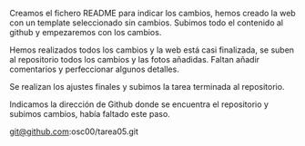 Creamos el fichero README para indicar los cambios, hemos creado la web con un template seleccionado sin cambios.
Subimos todo el contenido al github y empezaremos con los cambios.

Hemos realizados todos los cambios y la web está casi finalizada, se suben al repositorio todos los cambios y las fotos añadidas.
Faltan añadir comentarios y perfeccionar algunos detalles.

Se realizan los ajustes finales y subimos la tarea terminada al repositorio.

Indicamos la dirección de Github donde se encuentra el repositorio y subimos cambios, había faltado este paso.

git@github.com:osc00/tarea05.git